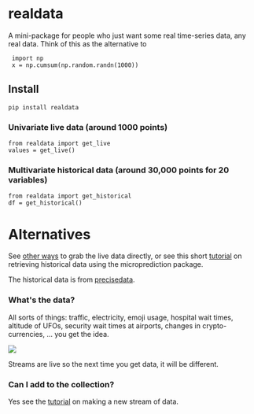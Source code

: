 # realdata

A mini-package for people who just want some real time-series data, any real data. Think of this as the alternative to 

     import np
     x = np.cumsum(np.random.randn(1000))



## Install

    pip install realdata
    
### Univariate live data (around 1000 points) 

    from realdata import get_live
    values = get_live()
    
### Multivariate historical data (around 30,000 points for 20 variables)

    from realdata import get_historical
    df = get_historical()
    
# Alternatives

See [other ways](https://www.microprediction.org/features.html) to grab the live data directly, or see this short [tutorial](https://www.microprediction.com/python-3) on retrieving historical data using the microprediction package.  

The historical data is from [precisedata](https://github.com/microprediction/precisedata). 

### What's the data?

All sorts of things: traffic, electricity, emoji usage, hospital wait times, altitude of UFOs, security wait times at airports, changes in crypto-currencies, ... you get the idea. 

![](https://i.imgur.com/LmrmLQF.png)

Streams are live so the next time you get data, it will be different. 

### Can I add to the collection?

Yes see the [tutorial](https://www.microprediction.com/python-4) on making a new stream of data. 
